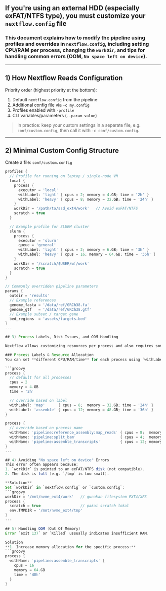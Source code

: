 ## If you're using an external HDD (especially exFAT/NTFS type), you must customize your `nextflow.config` file

### This document explains how to modify the pipeline using **profiles** and **overrides** in `nextflow.config`, including setting CPU/RAM per process, changing the `workDir`, and tips for handling common errors (OOM, `No space left on device`).
---

## 1) How Nextflow Reads Configuration
Priority order (highest priority at the bottom):
1. Default `nextflow.config` from the pipeline
2. Additional config file via `-c my.config`
3. Profiles enabled with `-profile`
4. CLI variables/parameters (`--param value`)

> In practice: keep your custom settings in a separate file, e.g. `conf/custom.config`, then call it with `-c conf/custom.config`.
---

## 2) Minimal Custom Config Structure
Create a file: `conf/custom.config`
```groovy
profiles {
  // Profile for running on laptop / single-node VM
  local {
    process {
      executor = 'local'
      withLabel: 'light' { cpus = 2; memory = 4.GB; time = '2h' }
      withLabel: 'heavy' { cpus = 8; memory = 32.GB; time = '24h' }
    }
    workDir = '/path/to/ssd_ext4/work'   // Avoid exFAT/NTFS
    scratch = true
  }

  // Example profile for SLURM cluster
  slurm {
    process {
      executor = 'slurm'
      queue = 'general'
      withLabel: 'light' { cpus = 2; memory = 6.GB; time = '3h' }
      withLabel: 'heavy' { cpus = 16; memory = 64.GB; time = '36h' }
    }
    workDir = '/scratch/$USER/wf/work'
    scratch = true
  }
}

// Commonly overridden pipeline parameters
params {
  outdir = 'results'
  // Example references
  genome_fasta = '/data/ref/GRCh38.fa'
  genome_gtf   = '/data/ref/GRCh38.gtf'
  // Example subset / target gene
  bed_regions  = 'assets/targets.bed'
}
---

## 3) Process Labels, Disk Issues, and OOM Handling

Nextflow allows customizing resources per process and also requires some adjustments to avoid disk errors or out-of-memory (OOM) problems.

### Process Labels & Resource Allocation
You can set **different CPU/RAM/time** for each process using `withLabel:` or `withName:`.

```groovy
process {
  // default for all processes
  cpus = 2
  memory = 4.GB
  time = '2h'

  // override based on label
  withLabel: 'map'      { cpus = 8;  memory = 32.GB; time = '24h' }
  withLabel: 'assemble' { cpus = 12; memory = 48.GB; time = '36h' }
}

process {
  // override based on process name
  withName: 'pipeline:reference_assembly:map_reads' { cpus = 8;  memory = 32.GB; time = '24h' }
  withName: 'pipeline:split_bam'                    { cpus = 4;  memory = 16.GB; time = '8h' }
  withName: 'pipeline:assemble_transcripts'         { cpus = 12; memory = 48.GB; time = '36h' }
}
---

## 4) Avoiding "No space left on device" Errors
This error often appears because:
1. `workDir` is pointed to an exFAT/NTFS disk (not compatible).
2. The disk is full (e.g. `/tmp` is too small).

**Solution**
Set `workDir` in `nextflow.config` or `custom.config`:
```groovy
workDir = '/mnt/nvme_ext4/work'   // gunakan filesystem EXT4/XFS
process {
  scratch = true                  // pakai scratch lokal
  env.TMPDIR = '/mnt/nvme_ext4/tmp'
}
---

## 5) Handling OOM (Out Of Memory)
Error `exit 137` or `Killed` ussually indicates insufficient RAM.

Solution
**1. Increase memory allocation for the specific process:**
```groovy
process {
  withName: 'pipeline:assemble_transcripts' {
    cpus = 16
    memory = 64.GB
    time = '48h'
  }
}
